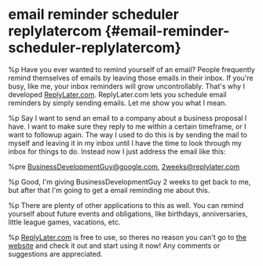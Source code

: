# email reminder scheduler replylatercom {#email-reminder-scheduler-replylatercom}
%p
  Have you ever wanted to remind yourself of an email? People frequently remind themselves of emails by leaving those emails in their inbox. If you're busy, like me, your inbox reminders will grow uncontrollably. That's why I developed <a href="http://www.replylater.com">ReplyLater.com</a>. ReplyLater.com lets you schedule email reminders by simply sending emails. Let me show you what I mean.

%p
  Say I want to send an email to a company about a business proposal I have. I want to make sure they reply to me within a certain timeframe, or I want to followup again. The way I used to do this is by sending the mail to myself and leaving it in my inbox until I have the time to look through my inbox for things to do. Instead now I just address the email like this:

%pre
  BusinessDevelopmentGuy@google.com, 2weeks@replylater.com

%p
  Good, I'm giving BusinessDevelopmentGuy 2 weeks to get back to me, but after that I'm going to get a email reminding me about this.

%p
  There are plenty of other applications to this as well. You can remind yourself about future events and obligations, like birthdays, anniversaries, little league games, vacations, etc.

%p
  <a href="http://www.replylater.com">ReplyLater.com</a> is free to use, so theres no reason you can't go to <a href="http://www.replylater.com">the website</a> and check it out and start using it now! Any comments or suggestions are appreciated.
